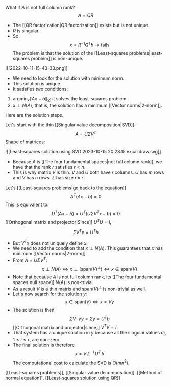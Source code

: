 What if $A$ is not full column rank?
$$
A = QR
$$
- The [[QR factorization|QR factorization]] exists but is not unique. 
- $R$ is singular.
- So:
$$
x = R^{-1} Q^T b \rightarrow \text{fails}
$$
The problem is that the solution of the [[Least-squares problems|least-squares problem]] is non-unique.

![[2022-10-11-15-43-33.png]]

- We need to look for the solution with minimum norm. 
- This solution is unique. 
- It satisfies two conditions:

1. $\text{argmin}_x \|Ax - b\|_2$: it solves the least-squares problem.
2. $x \perp N(A)$, that is, the solution has a minimum [[Vector norms|2-norm]].

Here are the solution steps.

Let's start with the thin [[Singular value decomposition|SVD]]: 
$$
A = U \Sigma V^T
$$
Shape of matrices:

![[Least-squares solution using SVD 2023-10-15 20.28.15.excalidraw.svg]]

- Because $A$ is [[The four fundamental spaces|not full column rank]], we have that the rank $r$ satisfies $r<n$.
- This is why matrix $V$ is thin. $V$ and $U$ both have $r$ columns. $U$ has $m$ rows and $V$ has $n$ rows. $\Sigma$ has size $r \times r$.

Let's [[Least-squares problems|go back to the equation]]
$$
A^T (Ax - b) = 0
$$
This is equivalent to:
$$
U^T (Ax - b) = U^T (U \Sigma V^T x - b) = 0
$$
[[Orthogonal matrix and projector|Since]] $U^T U = I_r$
$$
\Sigma V^T x = U^T b
$$
- But $V^T x$ does not uniquely define $x$.
- We need to add the condition that $x \perp N(A)$. This guarantees that $x$ has minimum [[Vector norms|2-norm]].
- From $A = U \Sigma V^T$:
$$
x \perp N(A) \Leftrightarrow x \perp (\text{span}(V)^\perp) \Leftrightarrow x \in \text{span}(V)
$$
- Note that because $A$ is not full column rank, its [[The four fundamental spaces|null space]] $N(A)$ is non-trivial. 
- As a result $V$ is a thin matrix and span($V$)$^\perp$ is non-trivial as well.
- Let's now search for the solution $y$:
$$
x \in \text{span}(V) \Leftrightarrow x = Vy
$$
- The solution is then
$$
\Sigma V^T V y = \Sigma y = U^T b
$$
[[Orthogonal matrix and projector|since]] $V^T V = I$.
- That system has a unique solution in $y$ because all the singular values $\sigma_i$, $1 \le i \le r$, are non-zero.
- The final solution is therefore
$$
x = V \, \Sigma^{-1} \, U^T \, b
$$
The computational cost to calculate the SVD is $O(mn^2)$.

[[Least-squares problems]], [[Singular value decomposition]], [[Method of normal equation]], [[Least-squares solution using QR]]